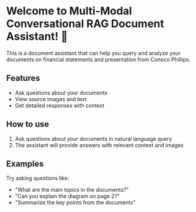 # Welcome to Multi-Modal Conversational RAG Document Assistant! 👋

This is a document assistant that can help you query and analyze your documents on financial statements and presentation from Conoco Phillips.

## Features
- Ask questions about your documents
- View source images and text
- Get detailed responses with context

## How to use
1. Ask questions about your documents in natural language query
2. The assistant will provide answers with relevant context and images

## Examples

Try asking questions like:
- "What are the main topics in the documents?"
- "Can you explain the diagram on page 2?"
- "Summarize the key points from the documents"